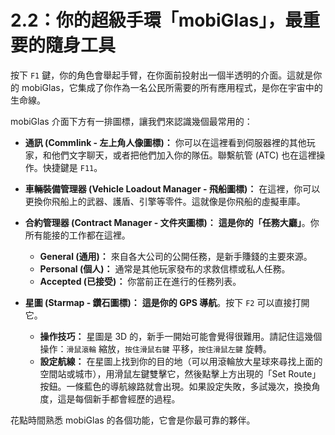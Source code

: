 # 2.2：你的超級手環「mobiGlas」，最重要的隨身工具

按下 `F1` 鍵，你的角色會舉起手臂，在你面前投射出一個半透明的介面。這就是你的 mobiGlas，它集成了你作為一名公民所需要的所有應用程式，是你在宇宙中的生命線。

mobiGlas 介面下方有一排圖標，讓我們來認識幾個最常用的：

- **通訊 (Commlink - 左上角人像圖標)：** 你可以在這裡看到伺服器裡的其他玩家，和他們文字聊天，或者把他們加入你的隊伍。聯繫航管 (ATC) 也在這裡操作。快捷鍵是 `F11`。

- **車輛裝備管理器 (Vehicle Loadout Manager - 飛船圖標)：** 在這裡，你可以更換你飛船上的武器、護盾、引擎等零件。這就像是你飛船的虛擬車庫。

- **合約管理器 (Contract Manager - 文件夾圖標)：** **這是你的「任務大廳」**。你所有能接的工作都在這裡。

  - **General (通用)：** 來自各大公司的公開任務，是新手賺錢的主要來源。
  - **Personal (個人)：** 通常是其他玩家發布的求救信標或私人任務。
  - **Accepted (已接受)：** 你當前正在進行的任務列表。

- **星圖 (Starmap - 鑽石圖標)：** **這是你的 GPS 導航**。按下 `F2` 可以直接打開它。
  - **操作技巧：** 星圖是 3D 的，新手一開始可能會覺得很難用。請記住這幾個操作：`滑鼠滾輪` 縮放，`按住滑鼠右鍵` 平移，`按住滑鼠左鍵` 旋轉。
  - **設定航線：** 在星圖上找到你的目的地（可以用滾輪放大星球來尋找上面的空間站或城市），用滑鼠左鍵雙擊它，然後點擊上方出現的「Set Route」按鈕。一條藍色的導航線路就會出現。如果設定失敗，多試幾次，換換角度，這是每個新手都會經歷的過程。

花點時間熟悉 mobiGlas 的各個功能，它會是你最可靠的夥伴。
